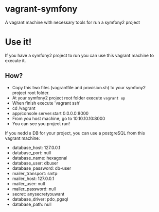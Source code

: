# vagrant-symfony
A vagrant machine with necessary tools for run a symfony2 project

# Use it!

If you have a symfony2 project to run you can use this vagrant machine to execute it.

## How?

* Copy this two files (vagrantfile and provision.sh) to your symfony2 project root folder.
* At your symfony2 project root folder execute `vagrant up`
* When finish execute 'vagrant ssh'
* cd /vagrant
* app/console server:start 0.0.0.0:8000
* From you host machine, go to 10.10.10.10:8000
* You can see you project run!

If you nedd a DB for your project, you can use a postgreSQL from this vagrant machine:
* database_host: 127.0.0.1
* database_port: null
* database_name: hexagonal
* database_user: dbuser
* database_password: db-user
* mailer_transport: smtp
* mailer_host: 127.0.0.1
* mailer_user: null
* mailer_password: null
* secret: anysecretyouwant
* database_driver: pdo_pgsql
* database_path: null
